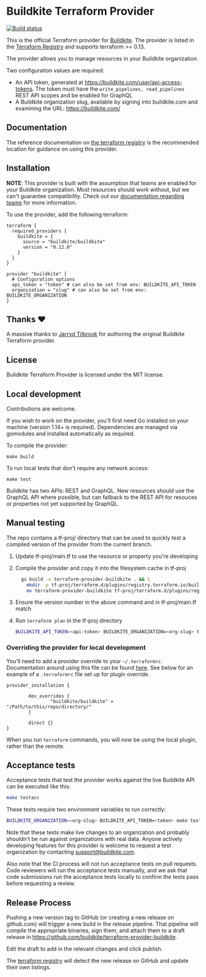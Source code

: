 # Buildkite Terraform Provider

[![Build status](https://badge.buildkite.com/7224047dadf711cab2facd75939ea39848850d7c5c5a765acd.svg?branch=main)](https://buildkite.com/buildkite/terraform-provider-buildkite-main)

This is the official Terraform provider for [Buildkite](https://buildkite.com). The provider is listed in the [Terraform Registry](https://registry.terraform.io/) and supports terraform >= 0.13.

The provider allows you to manage resources in your Buildkite organization.

Two configuration values are required:

-   An API token, generated at https://buildkite.com/user/api-access-tokens. The
    token must have the `write_pipelines, read_pipelines` REST API scopes and be enabled for GraphQL
-   A Buildkite organization slug, available by signing into buildkite.com and
    examining the URL: https://buildkite.com/<org-slug>

## Documentation

The reference documentation on [the terraform registry](https://registry.terraform.io/providers/buildkite/buildkite/latest/docs)
is the recommended location for guidance on using this provider.

## Installation

**NOTE**: This provider is built with the assumption that teams are enabled for your Buildkite organization. Most resources should work without, but we can't guarantee compatibility. Check out our [documentation regarding teams](https://buildkite.com/docs/pipelines/permissions#permissions-with-teams) for more information.

To use the provider, add the following terraform:

```hcl
terraform {
  required_providers {
    buildkite = {
      source = "buildkite/buildkite"
      version = "0.12.0"
    }
  }
}

provider "buildkite" {
  # Configuration options
  api_token = "token" # can also be set from env: BUILDKITE_API_TOKEN
  organization = "slug" # can also be set from env: BUILDKITE_ORGANIZATION
}
```

## Thanks :heart:

A massive thanks to [Jarryd Tilbrook](https://github.com/jradtilbrook) for authoring the original Buildkite Terraform provider.

## License

Buildkite Terraform Provider is licensed under the MIT license.

## Local development

Contributions are welcome.

If you wish to work on the provider, you'll first need Go installed on your machine (version 1.14+ is required). Dependencies are managed via gomodules and installed automatically as required.

To compile the provider:

    make build

To run local tests that don't require any network access:

    make test

Buildkite has two APIs: REST and GraphQL. New resources should use the GraphQL API where possible, but can fallback to the REST API for resouces or properties not yet supported by GraphQL.

## Manual testing

The repo contains a tf-proj/ directory that can be used to quickly test a compiled version of the provider from the current branch.

1. Update tf-proj/main.tf to use the resource or property you're developing
2. Compile the provider and copy it into the filesystem cache in tf-proj

    ```bash
      go build -o terraform-provider-buildkite . && \
        mkdir -p tf-proj/terraform.d/plugins/registry.terraform.io/buildkite/buildkite/0.5.0/$(arch)/ && \
        mv terraform-provider-buildkite tf-proj/terraform.d/plugins/registry.terraform.io/buildkite/buildkite/0.5.0/$(arch)/
    ```

3. Ensure the version number in the above command and in tf-proj/main.tf match
4. Run `terraform plan` in the tf-proj directory

    ```bash
    BUILDKITE_API_TOKEN=<api-token> BUILDKITE_ORGANIZATION=<org-slug> terraform plan
    ```

### Overriding the provider for local development

You'll need to add a provider override to your `~/.terraformrc`. Documentation around using this file can be found [here](https://developer.hashicorp.com/terraform/cli/config/config-file#development-overrides-for-provider-developers). See below for an example of a `.terraformrc` file set up for plugin override.

```hcl
provider_installation {

        dev_overrides {
                "buildkite/buildkite" = "/Path/to/this/repo/directory/"
        }

        direct {}
}

```

When you run `terraform` commands, you will now be using the local plugin, rather than the remote.

## Acceptance tests

Acceptance tests that test the provider works against the live Buildkite API can be executed like this:

```bash
make testacc
```

These tests require two environment variables to run correctly:

```bash
BUILDKITE_ORGANIZATION=<org-slug> BUILDKITE_API_TOKEN=<token> make testacc
```

Note that these tests make live changes to an organization and probably
shouldn't be run against organizations with real data. Anyone actively
developing features for this provider is welcome to request a test organization
by contacting support@buildkite.com.

Also note that the CI process will not run acceptance tests on pull requests.
Code reviewers will run the acceptance tests manually, and we ask that code
submissions run the acceptance tests locally to confirm the tests pass before
requesting a review.

## Release Process

Pushing a new version tag to GitHub (or creating a new release on github.com)
will trigger a new build in the release pipeline. That pipeline will compile
the appropriate binaries, sign them, and attach them to a draft release in
https://github.com/buildkite/terraform-provider-buildkite.

Edit the draft to add in the relevant changes and click publish.

The [terraform registry](https://registry.terraform.io) will detect the new
release on GitHub and update their own listings.
